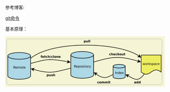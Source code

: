 

参考博客:

[git命令](https://www.ruanyifeng.com/blog/2015/12/git-cheat-sheet.html)

基本原理：

![](https://github.com/zhaoxianlan/opslean/blob/master/markdown%E5%9B%BE%E7%89%87/git.png?raw=true)